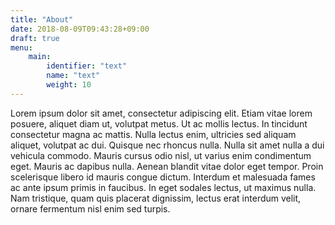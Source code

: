 ```yaml
---
title: "About"
date: 2018-08-09T09:43:28+09:00
draft: true
menu:
    main:
        identifier: "text"
        name: "text"
        weight: 10
---
```


Lorem ipsum dolor sit amet, consectetur adipiscing elit. Etiam vitae lorem posuere, aliquet diam ut, volutpat metus. Ut ac mollis lectus. In tincidunt consectetur magna ac mattis. Nulla lectus enim, ultricies sed aliquam aliquet, volutpat ac dui. Quisque nec rhoncus nulla. Nulla sit amet nulla a dui vehicula commodo. Mauris cursus odio nisl, ut varius enim condimentum eget. Mauris ac dapibus nulla. Aenean blandit vitae dolor eget tempor. Proin scelerisque libero id mauris congue dictum. Interdum et malesuada fames ac ante ipsum primis in faucibus. In eget sodales lectus, ut maximus nulla. Nam tristique, quam quis placerat dignissim, lectus erat interdum velit, ornare fermentum nisl enim sed turpis. 